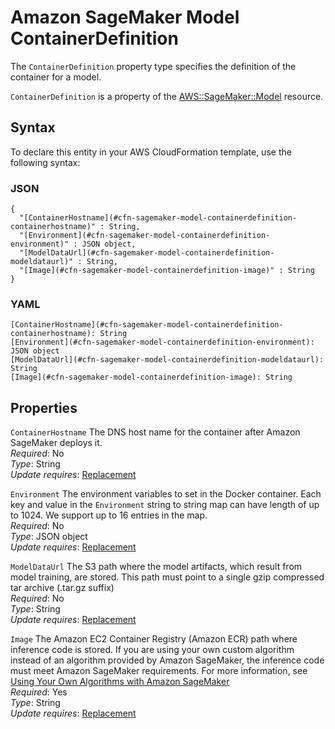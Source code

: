 # Amazon SageMaker Model ContainerDefinition<a name="aws-properties-sagemaker-model-containerdefinition"></a>

<a name="aws-properties-sagemaker-model-containerdefinition-description"></a>The `ContainerDefinition` property type specifies the definition of the container for a model\.

<a name="aws-properties-sagemaker-model-containerdefinition-inheritance"></a> `ContainerDefinition` is a property of the [AWS::SageMaker::Model](aws-resource-sagemaker-model.md) resource\.

## Syntax<a name="aws-properties-sagemaker-model-containerdefinition-syntax"></a>

To declare this entity in your AWS CloudFormation template, use the following syntax:

### JSON<a name="aws-properties-sagemaker-model-containerdefinition-syntax.json"></a>

```
{
  "[ContainerHostname](#cfn-sagemaker-model-containerdefinition-containerhostname)" : String,
  "[Environment](#cfn-sagemaker-model-containerdefinition-environment)" : JSON object,
  "[ModelDataUrl](#cfn-sagemaker-model-containerdefinition-modeldataurl)" : String,
  "[Image](#cfn-sagemaker-model-containerdefinition-image)" : String
}
```

### YAML<a name="aws-properties-sagemaker-model-containerdefinition-syntax.yaml"></a>

```
[ContainerHostname](#cfn-sagemaker-model-containerdefinition-containerhostname): String
[Environment](#cfn-sagemaker-model-containerdefinition-environment): JSON object
[ModelDataUrl](#cfn-sagemaker-model-containerdefinition-modeldataurl): String
[Image](#cfn-sagemaker-model-containerdefinition-image): String
```

## Properties<a name="aws-properties-sagemaker-model-containerdefinition-properties"></a>

`ContainerHostname`  <a name="cfn-sagemaker-model-containerdefinition-containerhostname"></a>
The DNS host name for the container after Amazon SageMaker deploys it\.  
 *Required*: No  
 *Type*: String  
 *Update requires*: [Replacement](using-cfn-updating-stacks-update-behaviors.md#update-replacement) 

`Environment`  <a name="cfn-sagemaker-model-containerdefinition-environment"></a>
The environment variables to set in the Docker container\. Each key and value in the `Environment` string to string map can have length of up to 1024\. We support up to 16 entries in the map\.   
 *Required*: No  
 *Type*: JSON object  
 *Update requires*: [Replacement](using-cfn-updating-stacks-update-behaviors.md#update-replacement) 

`ModelDataUrl`  <a name="cfn-sagemaker-model-containerdefinition-modeldataurl"></a>
The S3 path where the model artifacts, which result from model training, are stored\. This path must point to a single gzip compressed tar archive \(\.tar\.gz suffix\)  
 *Required*: No  
 *Type*: String  
 *Update requires*: [Replacement](using-cfn-updating-stacks-update-behaviors.md#update-replacement) 

`Image`  <a name="cfn-sagemaker-model-containerdefinition-image"></a>
The Amazon EC2 Container Registry \(Amazon ECR\) path where inference code is stored\. If you are using your own custom algorithm instead of an algorithm provided by Amazon SageMaker, the inference code must meet Amazon SageMaker requirements\. For more information, see [Using Your Own Algorithms with Amazon SageMaker](https://docs.aws.amazon.com/sagemaker/latest/dg/your-algorithms.html)  
 *Required*: Yes  
 *Type*: String  
 *Update requires*: [Replacement](using-cfn-updating-stacks-update-behaviors.md#update-replacement) 